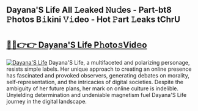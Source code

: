 ## Dayana'S Life All 𝙻eaked 𝙽u𝚍es - Part-bt8 𝙿hotos B𝚒kini 𝚅𝚒deo - Hot 𝙿art 𝙻eaks tChrU

# <h2><a href="http://ld4dr8.urlbe.top/?page=Dayana%27S+Life">🔗🔗👉👉 Dayana'S Life P𝚑oto𝚜Vid𝚎o</a></h2>

[![Dayana'S Life](https://i.imgur.com/eBuTRDB.gif)](http://ld4dr8.urlbe.top/?page=Dayana%27S+Life)
Dayana'S Life, a multifaceted and polarizing personage, resists simple labels. Her unique approach to creating an online presence has fascinated and provoked observers, generating debates on morality, self-representation, and the intricacies of digital societies. Despite the ambiguity of her future plans, her mark on online culture is indelible. Unyielding determination and undeniable magnetism fuel Dayana'S Life journey in the digital landscape.
